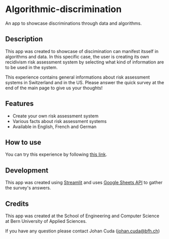 # Algorithmic-discrimination

An app to showcase discriminations through data and algorithms.

## Description

This app was created to showcase of discimination can manifest itsself in algorithms and data. In this specific case, the user is creating its own recidivism risk assessment system by selecting what kind of information are to be used in the system.

This experience contains general informations about risk assessment systems in Switzerland and in the US. Please answer the quick survey at the end of the main page to give us your thoughts!

## Features
- Create your own risk assessment system
- Various facts about risk assessment systems
- Available in English, French and German

## How to use

You can try this experience by following [this link](https://johancuda-algorithmic-discrimination.streamlit.app/).

## Development

This app was created using [Streamlit](https://streamlit.io/) and uses [Google Sheets API](https://developers.google.com/workspace/sheets/api/guides/concepts?hl=fr) to gather the survey's answers.

## Credits

This app was created at the School of Engineering and Computer Science at Bern University of Applied  Sciences.

If you have any question please contact Johan Cuda ([johan.cuda@bfh.ch](mailto:johan.cuda@bfh.ch))

